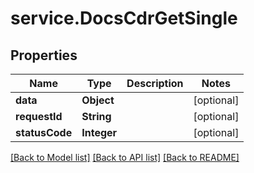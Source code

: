 # service.DocsCdrGetSingle

## Properties
Name | Type | Description | Notes
------------ | ------------- | ------------- | -------------
**data** | **Object** |  | [optional] 
**requestId** | **String** |  | [optional] 
**statusCode** | **Integer** |  | [optional] 

[[Back to Model list]](../README.md#documentation-for-models) [[Back to API list]](../README.md#documentation-for-api-endpoints) [[Back to README]](../README.md)


